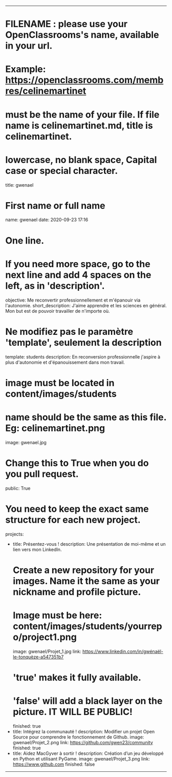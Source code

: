---

# FILENAME : please use your OpenClassrooms's name, available in your url.
# Example: https://openclassrooms.com/membres/celinemartinet
# must be the name of your file. If file name is celinemartinet.md, title is celinemartinet.
# lowercase, no blank space, Capital case or special character.
title: gwenael

# First name or full name
name: gwenael
date: 2020-09-23 17:16

# One line.
# If you need more space, go to the next line and add 4 spaces on the left, as in 'description'.
objective: Me reconvertir professionnellement et m'épanouir via l'autonomie.
short_description: J'aime apprendre et les sciences en général. Mon but est de pouvoir travailler de n'importe où.

# Ne modifiez pas le paramètre 'template', seulement la description
template: students
description:
    En reconversion professionnelle j'aspire à plus d'autonomie et d'épanouissement dans mon travail.

# image must be located in content/images/students
# name should be the same as this file. Eg: celinemartinet.png
image: gwenael.jpg

# Change this to True when you do you pull request.
public: True

# You need to keep the exact same structure for each new project.
projects:
  - title: Présentez-vous !
    description: Une présentation de moi-même et un lien vers mon LinkedIn.
    # Create a new repository for your images. Name it the same as your nickname and profile picture.
    # Image must be here: content/images/students/yourrepo/project1.png
    image: gwenael/Projet_1.jpg
    link: https://www.linkedin.com/in/gwénaël-le-tonquèze-a547351b7
    # 'true' makes it fully available.
    # 'false' will add a black layer on the picture. IT WILL BE PUBLIC!
    finished: true
  - title: Intégrez la communauté !
    description: Modifier un projet Open Source pour comprendre le fonctionnement de Github. 
    image: gwenael/Projet_2.png
    link: https://github.com/gwen23/community
    finished: true
  - title: Aidez MacGyver à sortir !
    description: Création d’un jeu développé en Python et utilisant PyGame.
    image: gwenael/Projet_3.png
    link: https://www.github.com
    finished: false
---